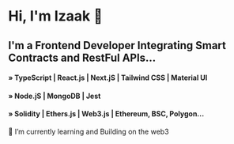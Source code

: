 # Hi, I'm Izaak 👋

## I'm a Frontend Developer Integrating Smart Contracts and RestFul APIs...

#### » TypeScript | React.js | Next.jS | Tailwind CSS | Material UI

#### » Node.jS | MongoDB | Jest

#### » Solidity | Ethers.js | Web3.js | Ethereum, BSC, Polygon...

<p>🌱 I’m currently learning and Building on the web3 </p>

<!-- ![Profile views](https://gpvc.arturio.dev/izaakwalz) -->
